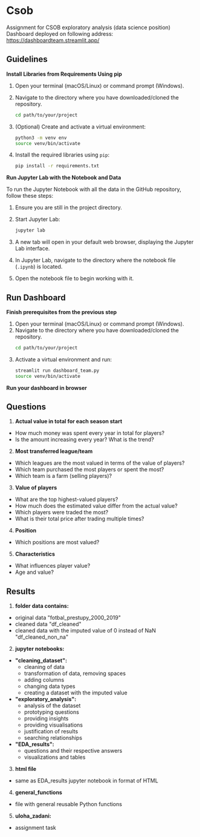 # Csob
Assignment for CSOB exploratory analysis (data science position)
Dashboard deployed on following address: https://dashboardteam.streamlit.app/


## Guidelines
**Install Libraries from Requirements Using pip**
1. Open your terminal (macOS/Linux) or command prompt (Windows).
2. Navigate to the directory where you have downloaded/cloned the repository.
    ```sh
    cd path/to/your/project
    ```
3. (Optional) Create and activate a virtual environment:
      ```sh
      python3 -m venv env
      source venv/bin/activate
      ```
4. Install the required libraries using `pip`:

    ```sh
    pip install -r requirements.txt
    ```
**Run Jupyter Lab with the Notebook and Data**

To run the Jupyter Notebook with all the data in the GitHub repository, follow these steps:

1. Ensure you are still in the project directory.
2. Start Jupyter Lab:

    ```sh
    jupyter lab
    ```
3. A new tab will open in your default web browser, displaying the Jupyter Lab interface.
4. In Jupyter Lab, navigate to the directory where the notebook file (`.ipynb`) is located.
5. Open the notebook file to begin working with it.

## Run Dashboard
**Finish prerequisites from the previous step**
1. Open your terminal (macOS/Linux) or command prompt (Windows).
2. Navigate to the directory where you have downloaded/cloned the repository.
    ```sh
    cd path/to/your/project
    ```
3. Activate a virtual environment and run:
      ```sh
      streamlit run dashboard_team.py
      source venv/bin/activate
      ```
**Run your dashboard in browser**

## Questions

1. **Actual value in total for each season start**
- How much money was spent every year in total for players?
- Is the amount increasing every year? What is the trend?
2. **Most transferred league/team**
- Which leagues are the most valued in terms of the value of players?
- Which team purchased the most players or spent the most?
- Which team is a farm (selling players)?
3. **Value of players**
- What are the top highest-valued players?
- How much does the estimated value differ from the actual value?
- Which players were traded the most?
- What is their total price after trading multiple times?
4. **Position**
- Which positions are most valued?
5. **Characteristics**
- What influences player value?
- Age and value?

## Results
1. **folder data contains:**
- original data "fotbal_prestupy_2000_2019"
- cleaned data "df_cleaned"
- cleaned data with the imputed value of 0 instead of NaN  "df_cleaned_non_na"
2. **jupyter notebooks:**
  - **"cleaning_dataset":**
    - cleaning of data
    - transformation of data, removing spaces
    - adding columns
    - changing data types
    - creating a dataset with the imputed value
  - **"exploratory_analysis":**
    - analysis of the dataset
    - prototyping questions
    - providing insights
    - providing visualisations
    - justification of results
    - searching relationships 
  - **"EDA_results":**
    - questions and their respective answers
    - visualizations and tables
3. **html file**
  - same as EDA_results jupyter notebook in format of HTML
4. **general_functions**
  - file with general reusable Python functions
5. **uloha_zadani:**
  - assignment task
